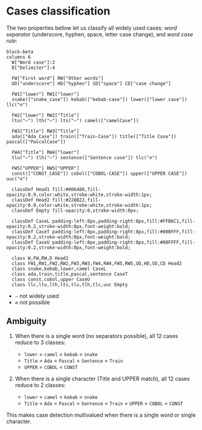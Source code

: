 # Cases classification

The two properties bellow let us classify all widely used cases: *word separator* (underscore, hyphen, space, letter case change), and *word case rule*:

```mermaid
block-beta
columns 6
  W["Word case"]:2
  D["Delimiter"]:4
  
  FW["First word"] RW["Other words"]
  UD["underscore"] HD["hyphen"] SD["space"] CD["case change"]
  
  FW1["lower"] RW1["lower"]
  snake(["snake_case"]) kebab(["kebab-case"]) lower(["lower case"]) llc("∅")
  
  FW2["lower"] RW2["Title"]
  ltu("—") lth("—") lts("—") camel(["camelCase"])
  
  FW3["Title"] RW3["Title"]
  ada(["Ada_Case"]) train(["Train-Case"]) title(["Title Case"]) pascal(["PascalCase"])
  
  FW4["Title"] RW4["lower"]
  tlu("—") tlh("—") sentence(["Sentence case"]) tlc("∅")
  
  FW5["UPPER"] RW5["UPPER"]
  const(["CONST_CASE"]) cobol(["COBOL-CASE"]) upper(["UPPER CASE"]) uuc("∅")
  
  classDef Head1 fill:#006400,fill-opacity:0.9,color:white,stroke:white,stroke-width:1px;
  classDef Head2 fill:#228B22,fill-opacity:0.9,color:white,stroke:white,stroke-width:1px;
  classDef Empty fill-opacity:0,stroke-width:0px;
  
  classDef CaseL padding-left:8px,padding-right:8px,fill:#FFB6C1,fill-opacity:0.2,stroke-width:0px,font-weight:bold;
  classDef CaseT padding-left:8px,padding-right:8px,fill:#00BFFF,fill-opacity:0.2,stroke-width:0px,font-weight:bold;
  classDef CaseU padding-left:8px,padding-right:8px,fill:#00FFFF,fill-opacity:0.2,stroke-width:0px,font-weight:bold;
  
  class W,FW,RW,D Head1
  class FW1,RW1,FW2,RW2,FW3,RW3,FW4,RW4,FW5,RW5,UD,HD,SD,CD Head2
  class snake,kebab,lower,camel CaseL
  class ada,train,title,pascal,sentence CaseT
  class const,cobol,upper CaseU
  class llc,ltu,lth,lts,tlu,tlh,tlc,uuc Empty
```

* `—` not widely used
* `∅` not possible

## Ambiguity

1. When there is a single word (no separators possible), all 12 cases reduce to 3 classes:
   * `lower` = `camel` = `kebab` = `snake`
   * `Title` = `Ada` = `Pascal` = `Sentence` = `Train`
   * `UPPER` = `COBOL` = `CONST`

2. When there is a single character (Title and UPPER match), all 12 cases reduce to 2 classes:
   * `lower` = `camel` = `kebab` = `snake`
   * `Title` = `Ada` = `Pascal` = `Sentence` = `Train` = `UPPER` = `COBOL` = `CONST`

This makes case detection multivalued when there is a single word or single character.
